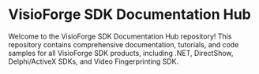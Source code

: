 # VisioForge SDK Documentation Hub

Welcome to the VisioForge SDK Documentation Hub repository! This repository contains comprehensive documentation, tutorials, and code samples for all VisioForge SDK products, including .NET, DirectShow, Delphi/ActiveX SDKs, and Video Fingerprinting SDK.

